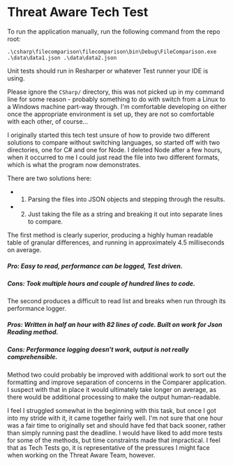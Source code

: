 # Threat Aware Tech Test

To run the application manually, run the following command from the repo root:

```
.\csharp\filecomparison\filecomparison\bin\Debug\FileComparison.exe .\data\data1.json .\data\data2.json
```

Unit tests should run in Resharper or whatever Test runner your IDE is using.

Please ignore the `CSharp/` directory, this was not picked up in my command line for some reason - probably something to do with switch from a Linux to a Windows machine part-way through.  I'm comfortable developing on either once the appropriate environment is set up, they are not so comfortable with each other, of course...

I originally started this tech test unsure of how to provide two different solutions to compare without switching languages, so started off with two directories, one for C# and one for Node.  I deleted Node after a few hours, when it occurred to me I could just read the file into two different formats, which is what the program now demonstrates.

There are two solutions here:

* 1) Parsing the files into JSON objects and stepping through the results.

* 2) Just taking the file as a string and breaking it out into separate lines to compare.

The first method is clearly superior, producing a highly human readable table of granular differences, and running in approximately 4.5 milliseconds on average.

##### Pro: Easy to read, performance can be logged, Test driven.
##### Cons: Took multiple hours and couple of hundred lines to code.

The second produces a difficult to read list and breaks when run through its performance logger.

##### Pros: Written in half an hour with 82 lines of code.  Built on work for Json Reading method.
##### Cons: Performance logging doesn't work, output is not really comprehensible.

Method two could probably be improved with additional work to sort out the formatting and improve separation of concerns in the Comparer application.  I suspect with that in place it would ultimately take longer on average, as there would be additional processing to make the output human-readable.

I feel I struggled somewhat in the beginning with this task, but once I got into my stride with it, it came together fairly well.  I'm not sure that one hour was a fair time to originally set and should have fed that back sooner, rather than simply running past the deadline.  I would have liked to add more tests for some of the methods, but time constraints made that impractical.  I feel that as Tech Tests go, it is representative of the pressures I might face when working on the Threat Aware Team, however.

